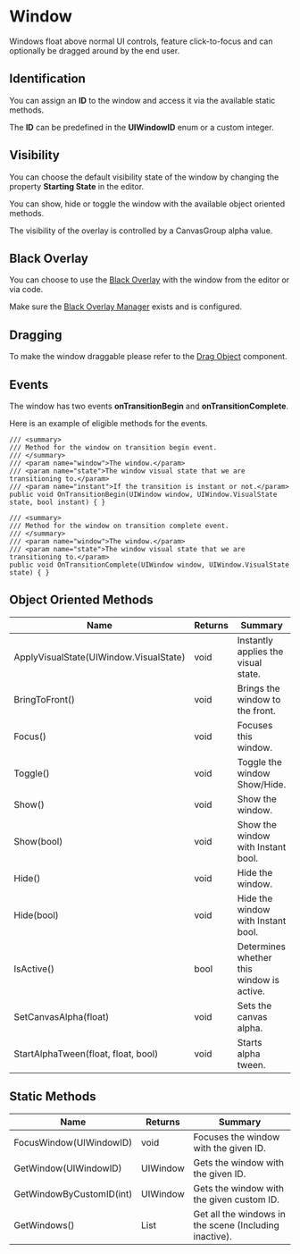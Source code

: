 # Window
Windows float above normal UI controls, feature click-to-focus and can optionally be dragged around by the end user.

## Identification
You can assign an **ID** to the window and access it via the available static methods.

The **ID** can be predefined in the **UIWindowID** enum or a custom integer.

## Visibility
You can choose the default visibility state of the window by changing the property **Starting State** in the editor.

You can show, hide or toggle the window with the available object oriented methods.

The visibility of the overlay is controlled by a CanvasGroup alpha value.

## Black Overlay
You can choose to use the [Black Overlay](black_overlay.md) with the window from the editor or via code.

Make sure the [Black Overlay Manager](black_overlay_manager.md) exists and is configured.

## Dragging
To make the window draggable please refer to the [Drag Object](../miscellaneous/drag_object.md) component.

## Events
The window has two events **onTransitionBegin** and **onTransitionComplete**.

Here is an example of eligible methods for the events.

```
/// <summary>
/// Method for the window on transition begin event.
/// </summary>
/// <param name="window">The window.</param>
/// <param name="state">The window visual state that we are transitioning to.</param>
/// <param name="instant">If the transition is instant or not.</param>
public void OnTransitionBegin(UIWindow window, UIWindow.VisualState state, bool instant) { }

/// <summary>
/// Method for the window on transition complete event.
/// </summary>
/// <param name="window">The window.</param>
/// <param name="state">The window visual state that we are transitioning to.</param>
public void OnTransitionComplete(UIWindow window, UIWindow.VisualState state) { }
```

## Object Oriented Methods

| Name | Returns | Summary |
| ------------- | ------------- | ------------- |
| ApplyVisualState(UIWindow.VisualState) | void | Instantly applies the visual state. |
| BringToFront() | void | Brings the window to the front. |
| Focus() | void | Focuses this window. |
| Toggle() | void | Toggle the window Show/Hide. |
| Show() | void | Show the window. |
| Show(bool) | void | Show the window with Instant bool. |
| Hide() | void | Hide the window. |
| Hide(bool) | void | Hide the window with Instant bool. |
| IsActive() | bool | Determines whether this window is active. |
| SetCanvasAlpha(float) | void | Sets the canvas alpha. |
| StartAlphaTween(float, float, bool) | void | Starts alpha tween. |

## Static Methods

| Name | Returns | Summary |
| ------------- | ------------- | ------------- |
| FocusWindow(UIWindowID) | void | Focuses the window with the given ID. |
| GetWindow(UIWindowID) | UIWindow | Gets the window with the given ID. |
| GetWindowByCustomID(int) | UIWindow | Gets the window with the given custom ID. |
| GetWindows() | List<UIWindow> | Get all the windows in the scene (Including inactive). |
